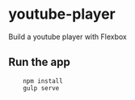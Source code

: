 # youtube-player

Build a youtube player with Flexbox

## Run the app
```
    npm install
    gulp serve
```
